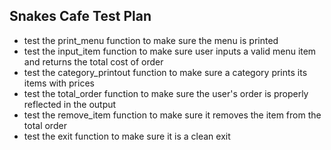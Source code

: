 ## Snakes Cafe Test Plan

- test the print_menu function to make sure the menu is printed
- test the input_item function to make sure user inputs a valid menu item and returns the total cost of order
- test the category_printout function to make sure a category prints its items with prices
- test the total_order function to make sure the user's order is properly reflected in the output
- test the remove_item function to make sure it removes the item from the total order
- test the exit function to make sure it is a clean exit
